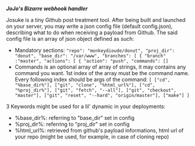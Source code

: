 **_JoJo's Bizarre webhook handler_**

Josuke is a tiny Github post treatment tool.
After being built and launched on your server, you may write a json config file (default config.json), describing what to do when receiving a payload from Github.
The said config file is an array of json object defined as such:
- Mandatory sections:
        ```
        "repo": "monkeydioude/donut",
        "proj_dir": "donut",
        "base_dir": "/var/www",
        "branches":
        [
            {
                "branch" :"master",
                "actions":
                [
                    {
                        "action": "push",
                        "commands": []
        ```
- Commands is an optional array of array of strings, it may contains any command you want. 1st index of the array must be the command name. Every following index should be args of the command:
        ```
        [
            ["cd", "%base_dir%"],
            ["git", "clone", "%html_url%"],
            ["cd", "%proj_dir%"],
            ["git", "fetch", "--all"],
            ["git", "checkout", "master"],
            ["git", "reset", "--hard", "origin/master"],
            ["make"]
        ]
        ```

3 Keywords might be used for a lil' dynamic in your deployments:
- %base_dir%: referring to "base_dir" set in config
- %proj_dir%: referring to "proj_dir" set in config
- %html_url%: retrieved from github's payload informations, html url of your repo (might be used, for example, in case of cloning repo)

